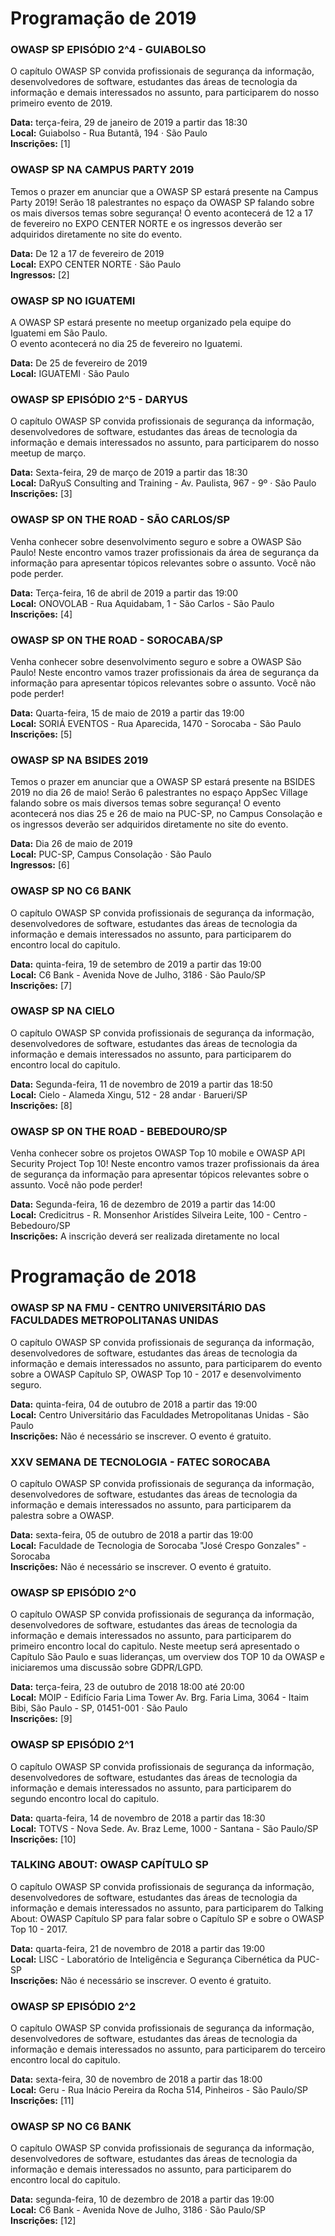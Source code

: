 <h1>Programação de 2019</h1>

<h3>OWASP SP EPISÓDIO 2^4 - GUIABOLSO</h3>
O capítulo OWASP SP convida profissionais de segurança da informação, desenvolvedores de software, estudantes das áreas de tecnologia da informação e demais interessados no assunto, para participarem do nosso primeiro evento de 2019.<br>

<b>Data:</b> terça-feira, 29 de janeiro de 2019 a partir das 18:30<br>
<b>Local:</b> Guiabolso - Rua Butantã, 194 · São Paulo<br>
<b>Inscrições:</b> [1]<br>

<h3>OWASP SP NA CAMPUS PARTY 2019</h3>
Temos o prazer em anunciar que a OWASP SP estará presente na Campus Party 2019! Serão 18 palestrantes no espaço da OWASP SP falando sobre os mais diversos temas sobre segurança!
O evento acontecerá de 12 a 17 de fevereiro no EXPO CENTER NORTE e os ingressos deverão ser adquiridos diretamente no site do evento.<br>

<b>Data:</b> De 12 a 17 de fevereiro de 2019<br>
<b>Local:</b> EXPO CENTER NORTE · São Paulo<br>
<b>Ingressos:</b> [2]<br>

<h3>OWASP SP NO IGUATEMI</h3>
A OWASP SP estará presente no meetup organizado pela equipe do Iguatemi em São Paulo.<br>
O evento acontecerá no dia 25 de fevereiro no Iguatemi.<br>

<b>Data:</b> De 25 de fevereiro de 2019<br>
<b>Local:</b> IGUATEMI · São Paulo<br>

<h3>OWASP SP EPISÓDIO 2^5 - DARYUS</h3>
O capítulo OWASP SP convida profissionais de segurança da informação, desenvolvedores de software, estudantes das áreas de tecnologia da informação e demais interessados no assunto, para participarem do nosso meetup de março.<br>

<b>Data:</b> Sexta-feira, 29 de março de 2019 a partir das 18:30<br>
<b>Local:</b> DaRyuS Consulting and Training - Av. Paulista, 967 - 9º · São Paulo<br>
<b>Inscrições:</b> [3]<br>

<h3>OWASP SP ON THE ROAD - SÃO CARLOS/SP</h3>
Venha conhecer sobre desenvolvimento seguro e sobre a OWASP São Paulo! Neste encontro vamos trazer profissionais da área de segurança da informação para apresentar tópicos relevantes sobre o assunto. Você não pode perder.<br>

<b>Data:</b> Terça-feira, 16 de abril de 2019 a partir das 19:00<br>
<b>Local:</b> ONOVOLAB - Rua Aquidabam, 1 - São Carlos - São Paulo<br>
<b>Inscrições:</b> [4]<br>

<h3>OWASP SP ON THE ROAD - SOROCABA/SP</h3>
Venha conhecer sobre desenvolvimento seguro e sobre a OWASP São Paulo! Neste encontro vamos trazer profissionais da área de segurança da informação para apresentar tópicos relevantes sobre o assunto. Você não pode perder!<br>

<b>Data:</b> Quarta-feira, 15 de maio de 2019 a partir das 19:00<br>
<b>Local:</b> SORIÁ EVENTOS - Rua Aparecida, 1470 - Sorocaba - São Paulo<br>
<b>Inscrições:</b> [5]<br>

<h3>OWASP SP NA BSIDES 2019</h3>
Temos o prazer em anunciar que a OWASP SP estará presente na BSIDES 2019 no dia 26 de maio! Serão 6 palestrantes no espaço AppSec Village falando sobre os mais diversos temas sobre segurança! O evento acontecerá nos dias 25 e 26 de maio na PUC-SP, no Campus Consolação e os ingressos deverão ser adquiridos diretamente no site do evento.<br>

<b>Data:</b> Dia 26 de maio de 2019<br>
<b>Local:</b> PUC-SP, Campus Consolação · São Paulo<br>
<b>Ingressos:</b> [6]<br>

<h3>OWASP SP NO C6 BANK</h3>
O capítulo OWASP SP convida profissionais de segurança da informação, desenvolvedores de software, estudantes das áreas de tecnologia da informação e demais interessados no assunto, para participarem do encontro local do capitulo.<br>

<b>Data:</b> quinta-feira, 19 de setembro de 2019 a partir das 19:00<br>
<b>Local:</b> C6 Bank - Avenida Nove de Julho, 3186 · São Paulo/SP<br>
<b>Inscrições:</b> [7]<br>

<h3>OWASP SP NA CIELO</h3>
O capítulo OWASP SP convida profissionais de segurança da informação, desenvolvedores de software, estudantes das áreas de tecnologia da informação e demais interessados no assunto, para participarem do encontro local do capitulo.<br>

<b>Data:</b> Segunda-feira, 11 de novembro de 2019 a partir das 18:50<br>
<b>Local:</b> Cielo - Alameda Xingu, 512 - 28 andar · Barueri/SP<br>
<b>Inscrições:</b> [8]<br>

<h3>OWASP SP ON THE ROAD - BEBEDOURO/SP</h3>
Venha conhecer sobre os projetos OWASP Top 10 mobile e OWASP API Security Project Top 10! Neste encontro vamos trazer profissionais da área de segurança da informação para apresentar tópicos relevantes sobre o assunto. Você não pode perder!<br>

<b>Data:</b> Segunda-feira, 16 de dezembro de 2019 a partir das 14:00<br>
<b>Local:</b> Credicitrus - R. Monsenhor Aristídes Silveira Leite, 100 - Centro - Bebedouro/SP<br>
<b>Inscrições:</b> A inscrição deverá ser realizada diretamente no local<br>

<h1>Programação de 2018</h1>

<h3>OWASP SP NA FMU - CENTRO UNIVERSITÁRIO DAS FACULDADES METROPOLITANAS UNIDAS</h3>
O capítulo OWASP SP convida profissionais de segurança da informação, desenvolvedores de software, estudantes das áreas de tecnologia da informação e demais interessados no assunto, para participarem do evento sobre a OWASP Capítulo SP, OWASP Top 10 - 2017 e desenvolvimento seguro.<br>

<b>Data:</b> quinta-feira, 04 de outubro de 2018 a partir das 19:00<br>
<b>Local:</b> Centro Universitário das Faculdades Metropolitanas Unidas - São Paulo<br>
<b>Inscrições:</b> Não é necessário se inscrever. O evento é gratuito.<br>

<h3>XXV SEMANA DE TECNOLOGIA - FATEC SOROCABA</h3>
O capítulo OWASP SP convida profissionais de segurança da informação, desenvolvedores de software, estudantes das áreas de tecnologia da informação e demais interessados no assunto, para participarem da palestra sobre a OWASP.<br>

<b>Data:</b> sexta-feira, 05 de outubro de 2018 a partir das 19:00<br>
<b>Local:</b> Faculdade de Tecnologia de Sorocaba "José Crespo Gonzales" - Sorocaba<br>
<b>Inscrições:</b> Não é necessário se inscrever. O evento é gratuito.<br>

<h3>OWASP SP EPISÓDIO 2^0</h3>
O capítulo OWASP SP convida profissionais de segurança da informação, desenvolvedores de software, estudantes das áreas de tecnologia da informação e demais interessados no assunto, para participarem do primeiro encontro local do capitulo. Neste meetup será apresentado o Capítulo São Paulo e suas lideranças, um overview dos TOP 10 da OWASP e iniciaremos uma discussão sobre GDPR/LGPD.<br>

<b>Data:</b> terça-feira, 23 de outubro de 2018 18:00 até 20:00<br>
<b>Local:</b> MOIP - Edifício Faria Lima Tower Av. Brg. Faria Lima, 3064 - Itaim Bibi, São Paulo - SP, 01451-001 · São Paulo<br>
<b>Inscrições:</b> [9]<br>

<h3>OWASP SP EPISÓDIO 2^1</h3>
O capítulo OWASP SP convida profissionais de segurança da informação, desenvolvedores de software, estudantes das áreas de tecnologia da informação e demais interessados no assunto, para participarem do segundo encontro local do capitulo.<br>

<b>Data:</b> quarta-feira, 14 de novembro de 2018 a partir das 18:30<br>
<b>Local:</b> TOTVS - Nova Sede. Av. Braz Leme, 1000 - Santana - São Paulo/SP<br>
<b>Inscrições:</b> [10]<br>

<h3>TALKING ABOUT: OWASP CAPÍTULO SP</h3>
O capítulo OWASP SP convida profissionais de segurança da informação, desenvolvedores de software, estudantes das áreas de tecnologia da informação e demais interessados no assunto, para participarem do Talking About: OWASP Capítulo SP para falar sobre o Capítulo SP e sobre o OWASP Top 10 - 2017.<br>

<b>Data:</b> quarta-feira, 21 de novembro de 2018 a partir das 19:00<br>
<b>Local:</b> LISC - Laboratório de Inteligência e Segurança Cibernética da PUC-SP<br>
<b>Inscrições:</b> Não é necessário se inscrever. O evento é gratuito.<br>

<h3>OWASP SP EPISÓDIO 2^2</h3>
O capítulo OWASP SP convida profissionais de segurança da informação, desenvolvedores de software, estudantes das áreas de tecnologia da informação e demais interessados no assunto, para participarem do terceiro encontro local do capitulo.<br>

<b>Data:</b> sexta-feira, 30 de novembro de 2018 a partir das 18:00<br>
<b>Local:</b> Geru - Rua Inácio Pereira da Rocha 514, Pinheiros - São Paulo/SP<br>
<b>Inscrições:</b> [11]<br>

<h3>OWASP SP NO C6 BANK</h3>
O capítulo OWASP SP convida profissionais de segurança da informação, desenvolvedores de software, estudantes das áreas de tecnologia da informação e demais interessados no assunto, para participarem do encontro local do capitulo.<br>

<b>Data:</b> segunda-feira, 10 de dezembro de 2018 a partir das 19:00<br>
<b>Local:</b> C6 Bank - Avenida Nove de Julho, 3186 · São Paulo/SP<br>
<b>Inscrições:</b> [12]<br>
